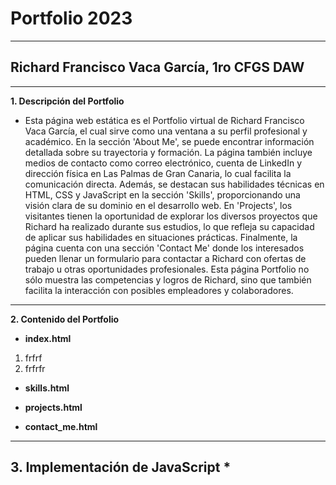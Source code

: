# Portfolio 2023
---
## Richard Francisco Vaca García, 1ro CFGS DAW
---
**1. Descripción del Portfolio**
* Esta página web estática es el Portfolio virtual de Richard Francisco Vaca García, el cual sirve como una ventana a su perfil profesional y académico. En la sección 'About Me', se puede encontrar información detallada sobre su trayectoria y formación. La página también incluye medios de contacto como correo electrónico, cuenta de LinkedIn y dirección física en Las Palmas de Gran Canaria, lo cual facilita la comunicación directa. Además, se destacan sus habilidades técnicas en HTML, CSS y JavaScript en la sección 'Skills', proporcionando una visión clara de su dominio en el desarrollo web. En 'Projects', los visitantes tienen la oportunidad de explorar los diversos proyectos que Richard ha realizado durante sus estudios, lo que refleja su capacidad de aplicar sus habilidades en situaciones prácticas. Finalmente, la página cuenta con una sección 'Contact Me' donde los interesados pueden llenar un formulario para contactar a Richard con ofertas de trabajo u otras oportunidades profesionales. Esta página Portfolio no sólo muestra las competencias y logros de Richard, sino que también facilita la interacción con posibles empleadores y colaboradores.
---
**2. Contenido del Portfolio**
* **index.html**
1. frfrf
2. frfrfr
* **skills.html**

* **projects.html**

* **contact_me.html**
---
**3. Implementación de JavaScript**
*
---
